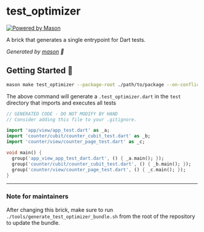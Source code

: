 # test_optimizer

[![Powered by Mason](https://img.shields.io/endpoint?url=https%3A%2F%2Ftinyurl.com%2Fmason-badge)](https://github.com/felangel/mason)

A brick that generates a single entrypoint for Dart tests.

_Generated by [mason][1] 🧱_

## Getting Started 🚀

```sh
mason make test_optimizer --package-root ./path/to/package --on-conflict overwrite
```

The above command will generate a `.test_optimizer.dart` in the `test` directory that imports and executes all tests

```dart
// GENERATED CODE - DO NOT MODIFY BY HAND
// Consider adding this file to your .gitignore.

import 'app/view/app_test.dart' as _a;
import 'counter/cubit/counter_cubit_test.dart' as _b;
import 'counter/view/counter_page_test.dart' as _c;

void main() {
  group('app_view_app_test_dart.dart', () { _a.main(); });
  group('counter/cubit/counter_cubit_test.dart', () { _b.main(); });
  group('counter/view/counter_page_test.dart', () { _c.main(); });
}
```

[1]: https://github.com/felangel/mason

---

### Note for maintainers

After changing this brick, make sure to run `./tools/generate_test_optimizer_bundle.sh` from the root of the repository to update the bundle.
